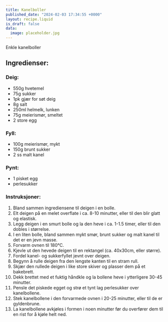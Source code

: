 ```yaml
---
title: Kanelboller
published_date: "2024-02-03 17:34:55 +0000"
layout: recipe.liquid
is_draft: false
data:
  image: placeholder.jpg
---
```

Enkle kanelboller

## Ingredienser:

### Deig:
- 550g hvetemel
- 75g sukker
- 1pk gjær for søt deig
- 8g salt
- 250ml helmelk, lunken
- 75g meierismør, smeltet
- 2 store egg

### Fyll:
- 100g meierismør, mykt
- 150g brunt sukker
- 2 ss malt kanel

### Pynt:
- 1 pisket egg
- perlesukker

### Instruksjoner:

1. Bland sammen ingrediensene til deigen i en bolle.
2. Elt deigen på en melet overflate i ca. 8-10 minutter, eller til den blir glatt og elastisk.
3. Legg deigen i en smurt bolle og la den heve i ca. 1-1.5 timer, eller til den dobles i størrelse.
4. I en liten bolle, bland sammen mykt smør, brunt sukker og malt kanel til det er en jevn masse.
5. Forvarm ovnen til 180°C.
6. Kjevle ut den hevede deigen til en rektangel (ca. 40x30cm, eller større).
7. Fordel kanel- og sukkerfyllet jevnt over deigen.
8. Begynn å rulle deigen fra den lengste kanten til en stram rull.
9. Skjær den rullede deigen i like store skiver og plasser dem på et bakebrett.
10. Dekk brettet med et fuktig håndkle og la bollene heve i ytterligere 30-45 minutter.
11. Pensle det piskede egget og strø et tynt lag perlesukker over kanelbollene.
12. Stek kanelbollene i den forvarmede ovnen i 20-25 minutter, eller til de er gyldenbrune.
13. La kanelbollene avkjøles i formen i noen minutter før du overfører dem til en rist for å kjøle helt ned.
